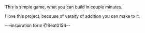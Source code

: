 This is simple game, what you can build in couple minutes.

I love this project, because of varaity of addition you can make to it.

---inspiration form @Beat0154--